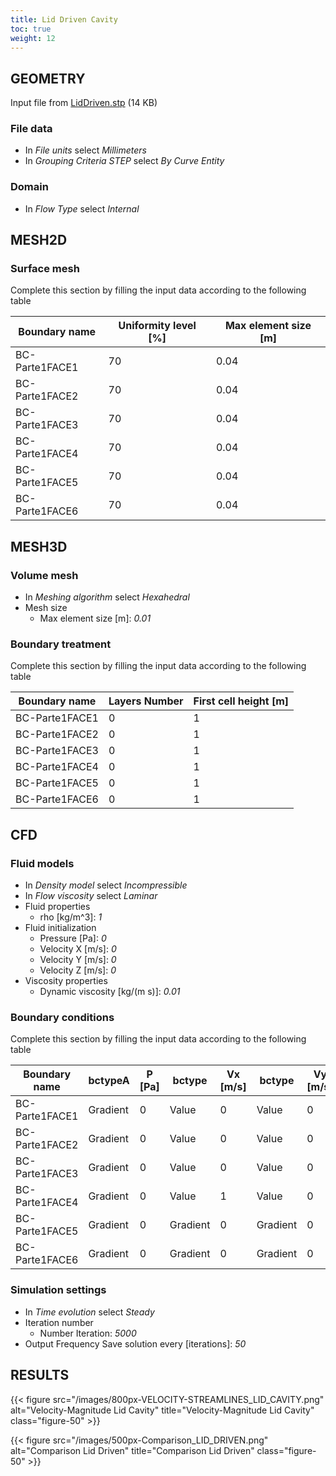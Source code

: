 ```yaml
---
title: Lid Driven Cavity
toc: true
weight: 12
---
```


## GEOMETRY

Input file from [LidDriven.stp](/files/LidDriven.stp) (14 KB)

### File data

* In *File units* select *Millimeters*
* In *Grouping Criteria STEP* select *By Curve Entity*

### Domain

* In *Flow Type* select *Internal*

## MESH2D

### Surface mesh

Complete this section by filling the input data according to the following table

|Boundary name|Uniformity level [%]|Max element size [m]|
|-------------|--------------------|--------------------|
|BC-Parte1FACE1|70|0.04|
|BC-Parte1FACE2|70|0.04|
|BC-Parte1FACE3|70|0.04|
|BC-Parte1FACE4|70|0.04|
|BC-Parte1FACE5|70|0.04|
|BC-Parte1FACE6|70|0.04|

## MESH3D

### Volume mesh

* In *Meshing algorithm* select *Hexahedral*
* Mesh size
	* Max element size [m]: *0.01*

### Boundary treatment

Complete this section by filling the input data according to the following table

|Boundary name|Layers Number|First cell height [m]|
|-------------|-------------|---------------------|
|BC-Parte1FACE1|0|1|
|BC-Parte1FACE2|0|1|
|BC-Parte1FACE3|0|1|
|BC-Parte1FACE4|0|1|
|BC-Parte1FACE5|0|1|
|BC-Parte1FACE6|0|1|

## CFD

### Fluid models

* In *Density model* select *Incompressible*
* In *Flow viscosity* select *Laminar*
* Fluid properties
	* rho [kg/m^3]: *1*
* Fluid initialization
	* Pressure [Pa]: *0*
	* Velocity X [m/s]: *0*
	* Velocity Y [m/s]: *0*
	* Velocity Z [m/s]: *0*
* Viscosity properties
	* Dynamic viscosity [kg/(m s)]: *0.01*

### Boundary conditions

Complete this section by filling the input data according to the following table

|Boundary name|bctypeA|P [Pa]|bctype|Vx [m/s]|bctype|Vy [m/s]|bctype|Vz [m/s]|
|-------------|-------|------|------|--------|------|--------|------|--------|
|BC-Parte1FACE1|Gradient|0|Value|0|Value|0|Value|0|
|BC-Parte1FACE2|Gradient|0|Value|0|Value|0|Value|0|
|BC-Parte1FACE3|Gradient|0|Value|0|Value|0|Value|0|
|BC-Parte1FACE4|Gradient|0|Value|1|Value|0|Value|0|
|BC-Parte1FACE5|Gradient|0|Gradient|0|Gradient|0|Gradient|0|
|BC-Parte1FACE6|Gradient|0|Gradient|0|Gradient|0|Gradient|0|

### Simulation settings

* In *Time evolution* select *Steady*
* Iteration number
	* Number Iteration: *5000*
* Output Frequency
	Save solution every [iterations]: *50*

## RESULTS

{{< figure src="/images/800px-VELOCITY-STREAMLINES_LID_CAVITY.png" alt="Velocity-Magnitude Lid Cavity" title="Velocity-Magnitude Lid Cavity" class="figure-50" >}}

{{< figure src="/images/500px-Comparison_LID_DRIVEN.png" alt="Comparison Lid Driven" title="Comparison Lid Driven" class="figure-50" >}}
